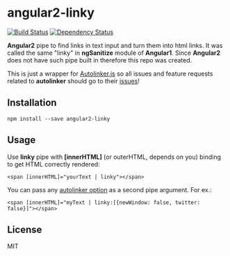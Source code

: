 # angular2-linky
[![Build Status](https://travis-ci.org/dzonatan/angular2-linky.svg?branch=master)](https://travis-ci.org/dzonatan/angular2-linky)
[![Dependency Status](https://gemnasium.com/dzonatan/angular2-linky.svg)](https://gemnasium.com/dzonatan/angular2-linky)

**Angular2** pipe to find links in text input and turn them into html links. It was called the same "linky" in **ngSanitize** module of **Angular1**. Since **Angular2** does not have such pipe built in therefore this repo was created.

This is just a wrapper for [Autolinker.js](https://github.com/gregjacobs/Autolinker.js) so all issues and feature requests related to **autolinker** should go to their [issues](https://github.com/gregjacobs/Autolinker.js/issues)!


## Installation
`npm install --save angular2-linky`

## Usage
Use **linky** pipe with **[innerHTML]** (or outerHTML, depends on you) binding to get HTML correctly rendered:

`<span [innerHTML]="yourText | linky"></span>`

You can pass any [autolinker option](https://github.com/gregjacobs/Autolinker.js#options) as a second pipe argument. For ex.:

`<span [innerHTML]="myText | linky:[{newWindow: false, twitter: false}]"></span>`

## License
MIT
